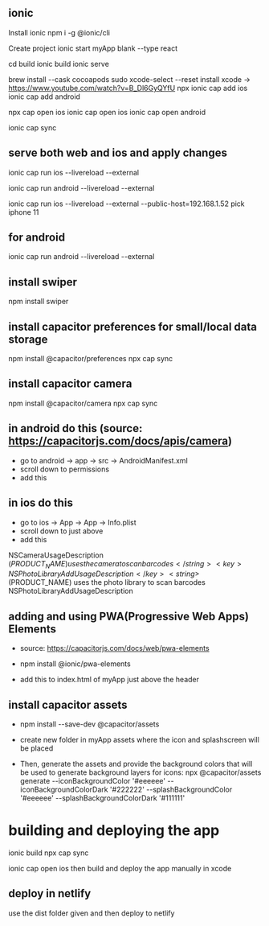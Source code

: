 ## ionic
Install ionic
npm i -g @ionic/cli

Create project
ionic start myApp blank --type react

cd build
ionic build
ionic serve

brew install --cask cocoapods
sudo xcode-select --reset
install xcode -> https://www.youtube.com/watch?v=B_Dl6GyQYfU
npx ionic cap add ios
ionic cap add android

npx cap open ios
ionic cap open ios 
ionic cap open android

ionic cap sync

## serve both web and ios and apply changes
ionic cap run ios --livereload --external

ionic cap run android --livereload --external

ionic cap run ios --livereload --external --public-host=192.168.1.52
pick iphone 11

## for android
ionic cap run android --livereload --external

## install swiper
npm install swiper

## install capacitor preferences for small/local data storage
npm install @capacitor/preferences
npx cap sync

## install capacitor camera
npm install @capacitor/camera
npx cap sync

## in android do this (source: https://capacitorjs.com/docs/apis/camera)
- go to android -> app -> src -> AndroidManifest.xml
- scroll down to permissions
- add this
<uses-permission android:name="android.permission.READ_MEDIA_IMAGES"/>
<uses-permission android:name="android.permission.READ_EXTERNAL_STORAGE"/>
<uses-permission android:name="android.permission.WRITE_EXTERNAL_STORAGE" />

## in ios do this 
- go to ios -> App -> App -> Info.plist
- scroll down to just above </dict>
- add this

<key>NSCameraUsageDescription</key>
<string>$(PRODUCT_NAME) uses the camera to scan barcodes</string>
<key>NSPhotoLibraryAddUsageDescription</key>
<string>$(PRODUCT_NAME) uses the photo library to scan barcodes</string>
<key>NSPhotoLibraryAddUsageDescription</key>

## adding and using PWA(Progressive Web Apps) Elements 
- source: https://capacitorjs.com/docs/web/pwa-elements
- npm install @ionic/pwa-elements

- add this to index.html of myApp just above the header

<script
  type="module"
  src="https://unpkg.com/@ionic/pwa-elements@latest/dist/ionicpwaelements/ionicpwaelements.esm.js"
></script>
<script
  nomodule
  src="https://unpkg.com/@ionic/pwa-elements@latest/dist/ionicpwaelements/ionicpwaelements.js"
></script>

## install capacitor assets
- npm install --save-dev @capacitor/assets
- create new folder in myApp assets where the icon and splashscreen will be placed

- Then, generate the assets and provide the background colors that will be used to generate background layers for icons:
npx @capacitor/assets generate --iconBackgroundColor '#eeeeee' --iconBackgroundColorDark '#222222' --splashBackgroundColor '#eeeeee' --splashBackgroundColorDark '#111111'

# building and deploying the app
ionic build
npx cap sync

ionic cap open ios
then build and deploy the app manually in xcode

## deploy in netlify
use the dist folder given and then deploy to netlify